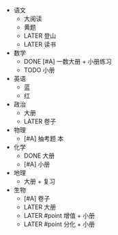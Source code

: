 - 语文
	- 大阅读
	- 黄题
	- LATER 登山
	- LATER 读书
- 数学
	- DONE [#A] 一数大册 + 小册练习
	- TODO 小册
- 英语
	- 蓝
	- 红
- 政治
	- 大册
	- LATER  卷子
- 物理
	- [#A] 抽考题 本
- 化学
	- DONE 大册
	- [#A] 小册
- 地理
	- 大册 + 复习
- 生物
	- [#A] 卷子
	- LATER 大册
	- LATER #point 增值 + 小册
	- LATER #point 分化 + 小册